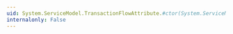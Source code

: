 ```yaml
---
uid: System.ServiceModel.TransactionFlowAttribute.#ctor(System.ServiceModel.TransactionFlowOption)
internalonly: False
---
```

